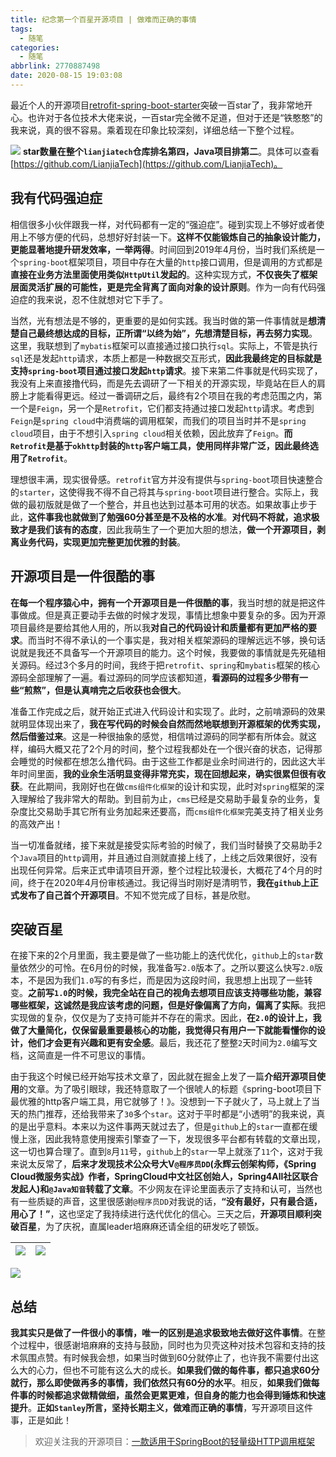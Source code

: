```yaml
---
title: 纪念第一个百星开源项目 | 做难而正确的事情
tags:
  - 随笔
categories:
  - 随笔
abbrlink: 2770887498
date: 2020-08-15 19:03:08
---
```


最近个人的开源项目[retrofit-spring-boot-starter](https://github.com/LianjiaTech/retrofit-spring-boot-starter)突破一百star了，我非常地开心。也许对于各位技术大佬来说，一百star完全微不足道，但对于还是“铁憨憨”的我来说，真的很不容易。乘着现在印象比较深刻，详细总结一下整个过程。
<!--more-->
![](https://chentianming11.github.io/images/retrofit/baixing.png)
**star数量在整个`lianjiatech`仓库排名第四，Java项目排第二**。具体可以查看[https://github.com/LianjiaTech](https://github.com/LianjiaTech)。

## 我有代码强迫症

相信很多小伙伴跟我一样，对代码都有一定的“强迫症”。碰到实现上不够好或者使用上不够方便的代码，总想好好封装一下。**这样不仅能锻炼自己的抽象设计能力，更能显著地提升研发效率，一举两得**。时间回到2019年4月份，当时我们系统是一个`spring-boot`框架项目，项目中存在大量的`http`接口调用，但是调用的方式都是**直接在业务方法里面使用类似`HttpUtil`发起的**。这种实现方式，**不仅丧失了框架层面灵活扩展的可能性，更是完全背离了面向对象的设计原则**。作为一向有代码强迫症的我来说，忍不住就想对它下手了。

当然，光有想法是不够的，更重要的是如何实践。我当时做的第一件事情就是**想清楚自己最终想达成的目标，正所谓“以终为始”，先想清楚目标，再去努力实现**。这里，我联想到了`mybatis`框架可以直接通过接口执行`sql`。实际上，不管是执行`sql`还是发起`http`请求，本质上都是一种数据交互形式，**因此我最终定的目标就是支持`spring-boot`项目通过接口发起`http`请求**。接下来第二件事就是代码实现了，我没有上来直接撸代码，而是先去调研了一下相关的开源实现，毕竟站在巨人的肩膀上才能看得更远。经过一番调研之后，最终有2个项目在我的考虑范围之内，第一个是`Feign`，另一个是`Retrofit`，它们都支持通过接口发起`http`请求。考虑到`Feign`是`spring cloud`中消费端的调用框架，而我们的项目当时并不是`spring cloud`项目，由于不想引入`spring cloud`相关依赖，因此放弃了`Feign`。**而`Retrofit`是基于`okhttp`封装的`http`客户端工具，使用同样非常广泛，因此最终选用了`Retrofit`**。

理想很丰满，现实很骨感。`retrofit`官方并没有提供与`spring-boot`项目快速整合的`starter`，这使得我不得不自己将其与`spring-boot`项目进行整合。实际上，我做的最初版就是做了一个整合，并且也达到过基本可用的状态。如果故事止步于此，**这件事我也就做到了勉强60分甚至是不及格的水准**。**对代码不将就，追求极致才是我们该有的态度**，因此我萌生了一个更加大胆的想法，**做一个开源项目，剥离业务代码，实现更加完整更加优雅的封装**。

## 开源项目是一件很酷的事

**在每一个程序猿心中，拥有一个开源项目是一件很酷的事**，我当时想的就是把这件事做成。但是真正要动手去做的时候才发现，事情比想象中要复杂的多。因为开源项目最终是要给其他人用的，所以我**对自己的代码设计和质量都有更加严格的要求**。而当时不得不承认的一个事实是，我对相关框架源码的理解远远不够，换句话说就是我还不具备写一个开源项目的能力。这个时候，我要做的事情就是先死磕相关源码。经过3个多月的时间，我终于把`retrofit`、`spring`和`mybatis`框架的核心源码全部理解了一遍。看过源码的同学应该都知道，**看源码的过程多少带有一些“煎熬”，但是认真啃完之后收获也会很大**。

准备工作完成之后，就开始正式进入代码设计和实现了。此时，之前啃源码的效果就明显体现出来了，**我在写代码的时候会自然而然地联想到开源框架的优秀实现，然后借鉴过来**。这是一种很抽象的感觉，相信啃过源码的同学都有所体会。就这样，编码大概又花了2个月的时间，整个过程我都处在一个很兴奋的状态，记得那会睡觉的时候都在想怎么撸代码。由于这些工作都是业余时间进行的，因此这大半年时间里面，**我的业余生活明显变得非常充实，现在回想起来，确实很累但很有收获**。在此期间，我刚好也在做`cms组件化框架`的设计和实现，此时对`spring`框架的深入理解给了我非常大的帮助。到目前为止，`cms`已经是交易助手最复杂的业务，复杂度比交易助手其它所有业务加起来还要高，而`cms组件化框架`完美支持了相关业务的高效产出！

当一切准备就绪，接下来就是接受实际考验的时候了，我们当时替换了交易助手2个`Java`项目的`http`调用，并且通过自测就直接上线了，上线之后效果很好，没有出现任何异常。后来正式申请项目开源，整个过程比较漫长，大概花了4个月的时间，终于在2020年4月份审核通过。我记得当时刚好是清明节，**我在`github`上正式发布了自己首个开源项目**。不知不觉完成了目标，甚是欣慰。

## 突破百星

在接下来的2个月里面，我主要是做了一些功能上的迭代优化，`github`上的`star`数量依然少的可怜。在6月份的时候，我准备写`2.0`版本了。之所以要这么快写`2.0`版本，不是因为我们`1.0`写的有多烂，而是因为这段时间，我思想上出现了一些转变。**之前写`1.0`的时候，我完全站在自己的视角去想项目应该支持哪些功能，兼容哪些框架，这诚然是我应该考虑的问题，但是好像偏离了方向，偏离了实际**。我把实现做的复杂，仅仅是为了支持可能并不存在的需求。因此，**在`2.0`的设计上，我做了大量简化，仅保留最重要最核心的功能，我觉得只有用户一下就能看懂你的设计，他们才会更有兴趣和更有安全感**。最后，我还花了整整`2`天时间为`2.0`编写文档，这简直是一件不可思议的事情。

由于我这个时候已经开始写技术文章了，因此就在掘金上发了一篇**介绍开源项目使用**的文章。为了吸引眼球，我还特意取了一个很唬人的标题《spring-boot项目下最优雅的http客户端工具，用它就够了！》。没想到一下子就火了，马上就上了当天的热门推荐，还给我带来了`30`多个`star`。这对于平时都是“小透明”的我来说，真的是出乎意料。本来以为这件事两天就过去了，但是`github`上的`star`一直都在缓慢上涨，因此我特意使用搜索引擎查了一下，发现很多平台都有转载的文章出现，这一切也算合理了。直到`8`月`11`号，`github`上的`star`一早上就涨了`11`个，这对于我来说太反常了，**后来才发现技术公众号大V`@程序员DD`(永辉云创架构师，《Spring Cloud微服务实战》作者，SpringCloud中文社区创始人，Spring4All社区联合发起人)和`@Java知音`转载了文章**。不少网友在评论里面表示了支持和认可，当然也有一些质疑的声音，这里很感谢`@程序员DD`对我说的话，**“没有最好，只有最合适，用心了！”**，这也坚定了我持续进行迭代优化的信心。三天之后，**开源项目顺利突破百星**，为了庆祝，直属leader培麻麻还请全组的研发吃了顿饭。

|![](https://chentianming11.github.io/images/retrofit/chengxuyuandd.png)|![](https://chentianming11.github.io/images/retrofit/javazhiyin.png)|
|:-|:-|

![](https://chentianming11.github.io/images/retrofit/pinglun.png)

## 总结

**我其实只是做了一件很小的事情，唯一的区别是追求极致地去做好这件事情**。在整个过程中，很感谢培麻麻的支持与鼓励，同时也为贝壳这种对技术包容和支持的技术氛围点赞。有时候我会想，如果当时做到60分就停止了，也许我不需要付出这么大的心力，但也不可能有这么大的成长。**如果我们做的每件事，都只追求60分就行，那么即使做再多的事情，我们依然只有60分的水平**。相反，**如果我们做每件事的时候都追求做精做细，虽然会更累更难，但自身的能力也会得到锤炼和快速提升**。**正如`Stanley`所言，坚持长期主义，做难而正确的事情**，写开源项目这件事，正是如此！


> 欢迎关注我的开源项目：[一款适用于SpringBoot的轻量级HTTP调用框架](https://github.com/LianjiaTech/retrofit-spring-boot-starter)
